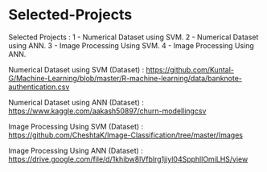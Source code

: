 # Selected-Projects
Selected Projects : 
1 - Numerical Dataset using SVM.
2 - Numerical Dataset using ANN.
3 - Image Processing Using SVM.
4 - Image Processing Using ANN.




Numerical Dataset using SVM (Dataset) :
https://github.com/Kuntal-G/Machine-Learning/blob/master/R-machine-learning/data/banknote-authentication.csv

Numerical Dataset using ANN (Dataset) :
https://www.kaggle.com/aakash50897/churn-modellingcsv

Image Processing Using SVM (Dataset) :
https://github.com/CheshtaK/Image-Classification/tree/master/Images

Image Processing Using ANN (Dataset) : https://drive.google.com/file/d/1khibw8lVfblrg1jiyl04SpphllOmiLHS/view
